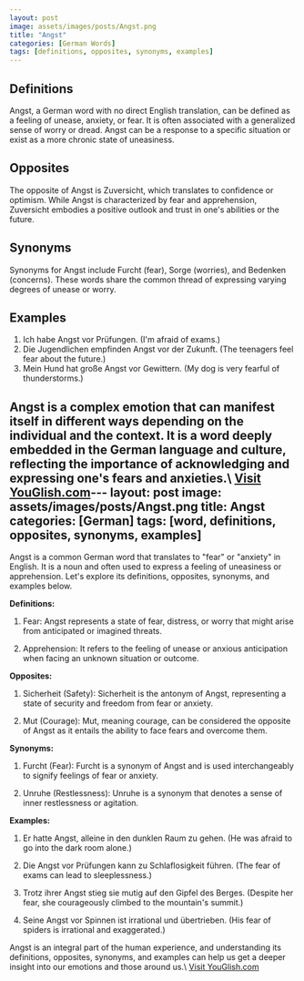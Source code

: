 ```yaml
---
layout: post
image: assets/images/posts/Angst.png
title: "Angst"
categories: [German Words]
tags: [definitions, opposites, synonyms, examples]
---
```


## Definitions

Angst, a German word with no direct English translation, can be defined as a feeling of unease, anxiety, or fear. It is often associated with a generalized sense of worry or dread. Angst can be a response to a specific situation or exist as a more chronic state of uneasiness.

## Opposites

The opposite of Angst is Zuversicht, which translates to confidence or optimism. While Angst is characterized by fear and apprehension, Zuversicht embodies a positive outlook and trust in one's abilities or the future.

## Synonyms

Synonyms for Angst include Furcht (fear), Sorge (worries), and Bedenken (concerns). These words share the common thread of expressing varying degrees of unease or worry.

## Examples

1. Ich habe Angst vor Prüfungen. (I'm afraid of exams.)
2. Die Jugendlichen empfinden Angst vor der Zukunft. (The teenagers feel fear about the future.)
3. Mein Hund hat große Angst vor Gewittern. (My dog is very fearful of thunderstorms.)

Angst is a complex emotion that can manifest itself in different ways depending on the individual and the context. It is a word deeply embedded in the German language and culture, reflecting the importance of acknowledging and expressing one's fears and anxieties.\ <a id="yg-widget-0" class="youglish-widget" data-query="Angst" data-lang="german" data-components="8412" data-auto-start="0" data-bkg-color="theme_light" data-title="How%20to%20pronounce%20Angst%20in%20German"  rel="nofollow" href="https://youglish.com">Visit YouGlish.com</a><script async src="https://youglish.com/public/emb/widget.js" charset="utf-8"></script>---
layout: post
image: assets/images/posts/Angst.png
title: Angst
categories: [German]
tags: [word, definitions, opposites, synonyms, examples]
---

Angst is a common German word that translates to "fear" or "anxiety" in English. It is a noun and often used to express a feeling of uneasiness or apprehension. Let's explore its definitions, opposites, synonyms, and examples below.

**Definitions:**

1. Fear: Angst represents a state of fear, distress, or worry that might arise from anticipated or imagined threats.

2. Apprehension: It refers to the feeling of unease or anxious anticipation when facing an unknown situation or outcome.

**Opposites:**

1. Sicherheit (Safety): Sicherheit is the antonym of Angst, representing a state of security and freedom from fear or anxiety.

2. Mut (Courage): Mut, meaning courage, can be considered the opposite of Angst as it entails the ability to face fears and overcome them.

**Synonyms:**

1. Furcht (Fear): Furcht is a synonym of Angst and is used interchangeably to signify feelings of fear or anxiety.

2. Unruhe (Restlessness): Unruhe is a synonym that denotes a sense of inner restlessness or agitation.

**Examples:**

1. Er hatte Angst, alleine in den dunklen Raum zu gehen. (He was afraid to go into the dark room alone.)

2. Die Angst vor Prüfungen kann zu Schlaflosigkeit führen. (The fear of exams can lead to sleeplessness.)

3. Trotz ihrer Angst stieg sie mutig auf den Gipfel des Berges. (Despite her fear, she courageously climbed to the mountain's summit.)

4. Seine Angst vor Spinnen ist irrational und übertrieben. (His fear of spiders is irrational and exaggerated.)

Angst is an integral part of the human experience, and understanding its definitions, opposites, synonyms, and examples can help us get a deeper insight into our emotions and those around us.\ <a id="yg-widget-0" class="youglish-widget" data-query="Angst" data-lang="german" data-components="8412" data-auto-start="0" data-bkg-color="theme_light" data-title="How%20to%20pronounce%20Angst%20in%20German"  rel="nofollow" href="https://youglish.com">Visit YouGlish.com</a><script async src="https://youglish.com/public/emb/widget.js" charset="utf-8"></script>